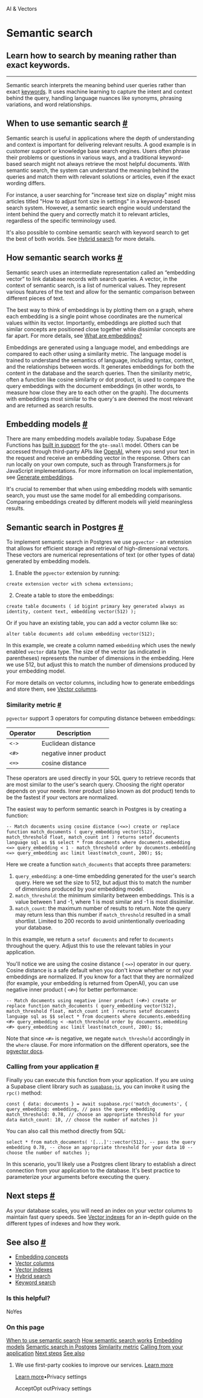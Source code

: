 AI & Vectors

# Semantic search

## Learn how to search by meaning rather than exact keywords.

* * *

Semantic search interprets the meaning behind user queries rather than exact [keywords](https://supabase.com/docs/guides/ai/keyword-search). It uses machine learning to capture the intent and context behind the query, handling language nuances like synonyms, phrasing variations, and word relationships.

## When to use semantic search [\#](https://supabase.com/docs/guides/ai/semantic-search\#when-to-use-semantic-search)

Semantic search is useful in applications where the depth of understanding and context is important for delivering relevant results. A good example is in customer support or knowledge base search engines. Users often phrase their problems or questions in various ways, and a traditional keyword-based search might not always retrieve the most helpful documents. With semantic search, the system can understand the meaning behind the queries and match them with relevant solutions or articles, even if the exact wording differs.

For instance, a user searching for "increase text size on display" might miss articles titled "How to adjust font size in settings" in a keyword-based search system. However, a semantic search engine would understand the intent behind the query and correctly match it to relevant articles, regardless of the specific terminology used.

It's also possible to combine semantic search with keyword search to get the best of both worlds. See [Hybrid search](https://supabase.com/docs/guides/ai/hybrid-search) for more details.

## How semantic search works [\#](https://supabase.com/docs/guides/ai/semantic-search\#how-semantic-search-works)

Semantic search uses an intermediate representation called an “embedding vector” to link database records with search queries. A vector, in the context of semantic search, is a list of numerical values. They represent various features of the text and allow for the semantic comparison between different pieces of text.

The best way to think of embeddings is by plotting them on a graph, where each embedding is a single point whose coordinates are the numerical values within its vector. Importantly, embeddings are plotted such that similar concepts are positioned close together while dissimilar concepts are far apart. For more details, see [What are embeddings?](https://supabase.com/docs/guides/ai/concepts#what-are-embeddings)

Embeddings are generated using a language model, and embeddings are compared to each other using a similarity metric. The language model is trained to understand the semantics of language, including syntax, context, and the relationships between words. It generates embeddings for both the content in the database and the search queries. Then the similarity metric, often a function like cosine similarity or dot product, is used to compare the query embeddings with the document embeddings (in other words, to measure how close they are to each other on the graph). The documents with embeddings most similar to the query's are deemed the most relevant and are returned as search results.

## Embedding models [\#](https://supabase.com/docs/guides/ai/semantic-search\#embedding-models)

There are many embedding models available today. Supabase Edge Functions has [built in support](https://supabase.com/docs/guides/functions/examples/semantic-search) for the `gte-small` model. Others can be accessed through third-party APIs like [OpenAI](https://platform.openai.com/docs/guides/embeddings), where you send your text in the request and receive an embedding vector in the response. Others can run locally on your own compute, such as through Transformers.js for JavaScript implementations. For more information on local implementation, see [Generate embeddings](https://supabase.com/docs/guides/ai/quickstarts/generate-text-embeddings).

It's crucial to remember that when using embedding models with semantic search, you must use the same model for all embedding comparisons. Comparing embeddings created by different models will yield meaningless results.

## Semantic search in Postgres [\#](https://supabase.com/docs/guides/ai/semantic-search\#semantic-search-in-postgres)

To implement semantic search in Postgres we use `pgvector` \- an extension that allows for efficient storage and retrieval of high-dimensional vectors. These vectors are numerical representations of text (or other types of data) generated by embedding models.

1. Enable the `pgvector` extension by running:



`
create extension vector
with
schema extensions;
`

2. Create a table to store the embeddings:



`
create table documents (
id bigint primary key generated always as identity,
content text,
embedding vector(512)
);
`



Or if you have an existing table, you can add a vector column like so:



`
alter table documents
add column embedding vector(512);
`



In this example, we create a column named `embedding` which uses the newly enabled `vector` data type. The size of the vector (as indicated in parentheses) represents the number of dimensions in the embedding. Here we use 512, but adjust this to match the number of dimensions produced by your embedding model.


For more details on vector columns, including how to generate embeddings and store them, see [Vector columns](https://supabase.com/docs/guides/ai/vector-columns).

### Similarity metric [\#](https://supabase.com/docs/guides/ai/semantic-search\#similarity-metric)

`pgvector` support 3 operators for computing distance between embeddings:

| **Operator** | **Description** |
| --- | --- |
| `<->` | Euclidean distance |
| `<#>` | negative inner product |
| `<=>` | cosine distance |

These operators are used directly in your SQL query to retrieve records that are most similar to the user's search query. Choosing the right operator depends on your needs. Inner product (also known as dot product) tends to be the fastest if your vectors are normalized.

The easiest way to perform semantic search in Postgres is by creating a function:

`
-- Match documents using cosine distance (<=>)
create or replace function match_documents (
query_embedding vector(512),
match_threshold float,
match_count int
)
returns setof documents
language sql
as $$
select *
from documents
where documents.embedding <=> query_embedding < 1 - match_threshold
order by documents.embedding <=> query_embedding asc
limit least(match_count, 200);
$$;
`

Here we create a function `match_documents` that accepts three parameters:

1. `query_embedding`: a one-time embedding generated for the user's search query. Here we set the size to 512, but adjust this to match the number of dimensions produced by your embedding model.
2. `match_threshold`: the minimum similarity between embeddings. This is a value between 1 and -1, where 1 is most similar and -1 is most dissimilar.
3. `match_count`: the maximum number of results to return. Note the query may return less than this number if `match_threshold` resulted in a small shortlist. Limited to 200 records to avoid unintentionally overloading your database.

In this example, we return a `setof documents` and refer to `documents` throughout the query. Adjust this to use the relevant tables in your application.

You'll notice we are using the cosine distance ( `<=>`) operator in our query. Cosine distance is a safe default when you don't know whether or not your embeddings are normalized. If you know for a fact that they are normalized (for example, your embedding is returned from OpenAI), you can use negative inner product ( `<#>`) for better performance:

`
-- Match documents using negative inner product (<#>)
create or replace function match_documents (
query_embedding vector(512),
match_threshold float,
match_count int
)
returns setof documents
language sql
as $$
select *
from documents
where documents.embedding <#> query_embedding < -match_threshold
order by documents.embedding <#> query_embedding asc
limit least(match_count, 200);
$$;
`

Note that since `<#>` is negative, we negate `match_threshold` accordingly in the `where` clause. For more information on the different operators, see the [pgvector docs](https://github.com/pgvector/pgvector?tab=readme-ov-file#vector-operators).

### Calling from your application [\#](https://supabase.com/docs/guides/ai/semantic-search\#calling-from-your-application)

Finally you can execute this function from your application. If you are using a Supabase client library such as [`supabase-js`](https://github.com/supabase/supabase-js), you can invoke it using the `rpc()` method:

`
const { data: documents } = await supabase.rpc('match_documents', {
query_embedding: embedding, // pass the query embedding
match_threshold: 0.78, // choose an appropriate threshold for your data
match_count: 10, // choose the number of matches
})
`

You can also call this method directly from SQL:

`
select *
from match_documents(
'[...]'::vector(512), -- pass the query embedding
0.78, -- chose an appropriate threshold for your data
10 -- choose the number of matches
);
`

In this scenario, you'll likely use a Postgres client library to establish a direct connection from your application to the database. It's best practice to parameterize your arguments before executing the query.

## Next steps [\#](https://supabase.com/docs/guides/ai/semantic-search\#next-steps)

As your database scales, you will need an index on your vector columns to maintain fast query speeds. See [Vector indexes](https://supabase.com/docs/guides/ai/vector-indexes) for an in-depth guide on the different types of indexes and how they work.

## See also [\#](https://supabase.com/docs/guides/ai/semantic-search\#see-also)

- [Embedding concepts](https://supabase.com/docs/guides/ai/concepts)
- [Vector columns](https://supabase.com/docs/guides/ai/vector-columns)
- [Vector indexes](https://supabase.com/docs/guides/ai/vector-indexes)
- [Hybrid search](https://supabase.com/docs/guides/ai/hybrid-search)
- [Keyword search](https://supabase.com/docs/guides/ai/keyword-search)

### Is this helpful?

NoYes

### On this page

[When to use semantic search](https://supabase.com/docs/guides/ai/semantic-search#when-to-use-semantic-search) [How semantic search works](https://supabase.com/docs/guides/ai/semantic-search#how-semantic-search-works) [Embedding models](https://supabase.com/docs/guides/ai/semantic-search#embedding-models) [Semantic search in Postgres](https://supabase.com/docs/guides/ai/semantic-search#semantic-search-in-postgres) [Similarity metric](https://supabase.com/docs/guides/ai/semantic-search#similarity-metric) [Calling from your application](https://supabase.com/docs/guides/ai/semantic-search#calling-from-your-application) [Next steps](https://supabase.com/docs/guides/ai/semantic-search#next-steps) [See also](https://supabase.com/docs/guides/ai/semantic-search#see-also)

1. We use first-party cookies to improve our services. [Learn more](https://supabase.com/privacy#8-cookies-and-similar-technologies-used-on-our-european-services)



   [Learn more](https://supabase.com/privacy#8-cookies-and-similar-technologies-used-on-our-european-services)•Privacy settings





   AcceptOpt outPrivacy settings